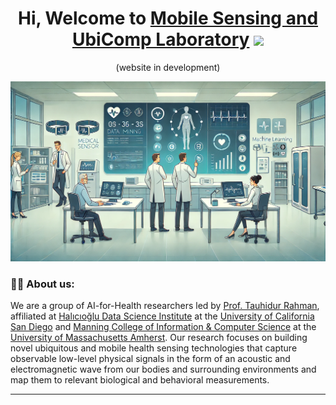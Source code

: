 <div id="header" align="center">
  <h1>
  Hi, Welcome to <a href="https://mosaic-laboratory.github.io/">Mobile Sensing and UbiComp Laboratory</a>
  <img src="https://media.giphy.com/media/hvRJCLFzcasrR4ia7z/giphy.gif" width="30px"/>
  </h1>
  <p>(website in development)</p>
  <img src="https://github.com/Mobile-Sensing-and-UbiComp-Laboratory/.github/blob/main/welcome-img.png" width="1024"/>
  </div>
</div>

### :man_technologist: About us:
We are a group of AI-for-Health researchers led by <a href="https://www.tauhidurrahman.com/" target="_blank">Prof. Tauhidur Rahman</a>, affiliated at <a href="https://datascience.ucsd.edu/" target="_blank">Halıcıoğlu Data Science Institute</a> at the <a href="https://ucsd.edu/" target="_blank">University of California San Diego</a> and <a href="https://www.cics.umass.edu/" target="_blank">Manning College of Information & Computer Science</a> at the <a href="https://www.umass.edu/" target="_blank">University of Massachusetts Amherst</a>. Our research focuses on building novel ubiquitous and mobile health sensing technologies that capture observable low-level physical signals in the form of an acoustic and electromagnetic wave from our bodies and surrounding environments and map them to relevant biological and behavioral measurements. 

---
